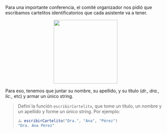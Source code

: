 Para una importante conferencia, el comité organizador nos pidió que escribamos cartelitos identificatorios que cada asistente va a tener. 

<div align="center">
<img width="200px" src="/static/name_badge.png" alt=""></img>
</div>
 
Para eso, tenemos que juntar su nombre, su apellido, y su título (_dr._, _dra._, _lic._, etc) y armar un único string. 

> Definí la función `escribirCartelito`, que tome un título, un nombre y un apellido y forme un único string. Por ejemplo: 
> 
> ```javascript
> ム escribirCartelito("Dra.", "Ana", "Pérez")
> "Dra. Ana Pérez"
> ```

